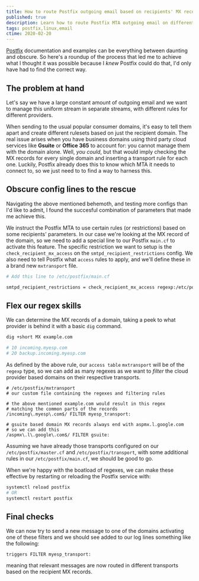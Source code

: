 ```yaml
---
title: How to route Postfix outgoing email based on recipients' MX records
published: true
description: Learn how to route Postfix MTA outgoing email on different transports, based on the recipient domain MX record
tags: postfix,linux,email
ctime: 2020-02-20
---
```


[Postfix](http://www.postfix.org/BASIC_CONFIGURATION_README.html) documentation and examples can be everything between daunting and obscure. So here's a roundup of the process that led me to achieve what I thought it was possible because I *knew* Postfix could do that, I'd only have had to find the correct way.

## The problem at hand

Let's say we have a large constant amount of outgoing email and we want to manage this uniform stream in separate streams, with different rules for different providers.

When sending to the usual popular consumer domains, it's easy to tell them apart and create different rulesets based on just the recipient domain. The real issue arises when you have business domains using third party cloud services like **Gsuite** or **Office 365** to account for: you cannot manage them with the domain alone. Well, *you could*, but that would imply checking the MX records for every single domain and inserting a transport rule for each one. Luckily, Postfix already does this to know which MTA it needs to connect to, so we just need to to find a way to harness this.

## Obscure config lines to the rescue

Navigating the above mentioned behemoth, and testing more configs than I'd like to admit, I found the succesful combination of parameters that made me achieve this.

We instruct the Postfix MTA to use certain rules (or restrictions) based on some recipients' parameters. In our case we're looking at the MX record of the domain, so we need to add a special line to our Postfix `main.cf` to activate this feature. The specific restriction we want to setup is the `check_recipient_mx_access` on the `smtpd_recipient_restrictions` config. We also need to tell Postfix what `access` rules to apply, and we'll define these in a brand new `mxtransport` file.

```bash
# Add this line to /etc/postfix/main.cf

smtpd_recipient_restrictions = check_recipient_mx_access regexp:/etc/postfix/mxtransport
```

## Flex our regex skills

We can determine the MX records of a domain, taking a peek to what provider is behind it with a basic `dig` command.

```bash
dig +short MX example.com

# 10 incoming.myesp.com
# 20 backup.incoming.myesp.com
```

As defined by the above rule, our `access table` `mxtransport` will be of the `regexp` type, so we can add as many regexes as we want to *filter* the cloud provider based domains on their respective transports.

```
# /etc/postfix/mxtransport
# our custom file containing the regexes and filtering rules

# the above mentioned example.com would result in this regex
# matching the common parts of the records
/incoming\.myesp\.com$/ FILTER myesp_transport:

# gsuite based domain MX records always end with aspmx.l.google.com
# so we can add this
/aspmx\.l\.google\.com$/ FILTER gsuite:
```

Assuming we have already those transports configured on our `/etc/postfix/master.cf` and `/etc/postfix/transport`, with some additional rules in our `/etc/postfix/main.cf`, we should be good to go.

When we're happy with the boatload of regexes, we can make these effective by restarting or reloading the Postfix service with:

```bash
systemctl reload postfix
# OR
systemctl restart postfix
```

## Final checks

We can now try to send a new message to one of the domains activating one of these filters and we should see added to our log lines something like the following:

```
triggers FILTER myesp_transport:
```

meaning that relevant messages are now routed in different transports based on the recipient MX records.
